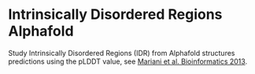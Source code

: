 # Intrinsically Disordered Regions Alphafold

Study Intrinsically Disordered Regions (IDR) from Alphafold structures predictions using the pLDDT value, see [Mariani et al. Bioinformatics 2013](https://academic.oup.com/bioinformatics/article/29/21/2722/195896).